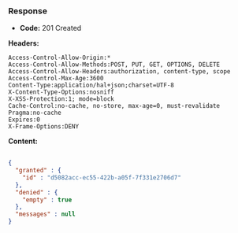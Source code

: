 ### Response

* **Code:** 201 Created

**Headers:**

`Access-Control-Allow-Origin:*`  
`Access-Control-Allow-Methods:POST, PUT, GET, OPTIONS, DELETE`  
`Access-Control-Allow-Headers:authorization, content-type, scope`  
`Access-Control-Max-Age:3600`  
`Content-Type:application/hal+json;charset=UTF-8`  
`X-Content-Type-Options:nosniff`  
`X-XSS-Protection:1; mode=block`  
`Cache-Control:no-cache, no-store, max-age=0, must-revalidate`  
`Pragma:no-cache`  
`Expires:0`  
`X-Frame-Options:DENY`  

**Content:**

```json
    
{
  "granted" : {
    "id" : "d5082acc-ec55-422b-a05f-7f331e2706d7"
  },
  "denied" : {
    "empty" : true
  },
  "messages" : null
}
```
